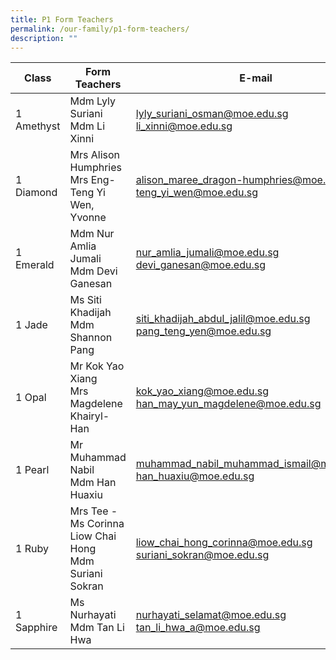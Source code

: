 ```yaml
---
title: P1 Form Teachers
permalink: /our-family/p1-form-teachers/
description: ""
---
```

| Class | Form Teachers | E-mail |
| -------- | -------- | -------- |
| 1 Amethyst      |Mdm Lyly Suriani<br>Mdm Li Xinni  | lyly_suriani_osman@moe.edu.sg<br>li_xinni@moe.edu.sg   |
|1 Diamond | Mrs Alison Humphries<br>Mrs Eng-Teng Yi Wen, Yvonne | alison_maree_dragon-humphries@moe.edu.sg<br>teng_yi_wen@moe.edu.sg
1 Emerald | Mdm Nur Amlia Jumali<br>Mdm Devi Ganesan | nur_amlia_jumali@moe.edu.sg<br>devi_ganesan@moe.edu.sg
1 Jade | Ms Siti Khadijah<br>Mdm Shannon Pang | siti_khadijah_abdul_jalil@moe.edu.sg pang_teng_yen@moe.edu.sg
1 Opal | Mr Kok Yao Xiang<br>Mrs Magdelene Khairyl-Han| kok_yao_xiang@moe.edu.sg<br>han_may_yun_magdelene@moe.edu.sg<br>
1 Pearl | Mr Muhammad Nabil<br>Mdm Han Huaxiu| muhammad_nabil_muhammad_ismail@moe.edu.sg<br>han_huaxiu@moe.edu.sg<br>
1 Ruby | Mrs Tee - Ms Corinna Liow Chai Hong<br>Mdm Suriani Sokran| liow_chai_hong_corinna@moe.edu.sg<br>suriani_sokran@moe.edu.sg
1 Sapphire | Ms Nurhayati<br>Mdm Tan Li Hwa| nurhayati_selamat@moe.edu.sg<br>tan_li_hwa_a@moe.edu.sg